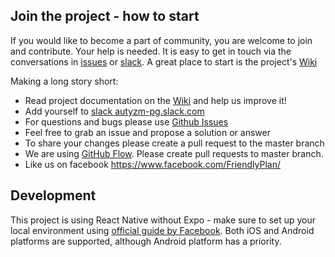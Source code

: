 ## Join the project - how to start
If you would like to become a part of community, you are welcome to join and contribute. Your help is needed. It is easy to get in touch via the conversations in [issues](https://github.com/autyzm-pg/friendly-plans-react/issues) or [slack](https://autyzm-pg-slack.herokuapp.com).
A great place to start is the project's [Wiki](https://github.com/autyzm-pg/friendly-plans-react/wiki)

Making a long story short:

- Read project documentation on the [Wiki](https://github.com/autyzm-pg/friendly-plans-react/wiki) and help us improve it!
- Add yourself to [slack autyzm-pg.slack.com](https://autyzm-pg-slack.herokuapp.com)
- For questions and bugs please use [Github Issues](https://github.com/autyzm-pg/friendly-plans-react/issues)
- Feel free to grab an issue and propose a solution or answer
- To share your changes please create a pull request to the master branch
- We are using [GitHub Flow](https://guides.github.com/introduction/flow/). Please create pull requests to master branch.
- Like us on facebook https://www.facebook.com/FriendlyPlan/

## Development
This project is using React Native without Expo - make sure to set up your local environment using
[official guide by Facebook](https://facebook.github.io/react-native/docs/getting-started.html).
Both iOS and Android platforms are supported, although Android platform has a priority.
